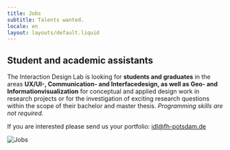 ```yaml
---
title: Jobs
subtitle: Talents wanted.
locale: en
layout: layouts/default.liquid
---
```


## Student and academic assistants

The Interaction Design Lab is looking for <strong>students and graduates</strong> in the areas <strong>UX/UI-, Communication- and Interfacedesign, as well as Geo- and Informationvisualization</strong> for conceptual and applied design work in research projects or for the investigation of exciting research questions within the scope of their bachelor and master thesis. <em>Programming skills are not required.</em>

If you are interested please send us your portfolio: <a href="mailto:idl@fh-potsdam.de">idl@fh-potsdam.de</a>

![Jobs](../assets/images/jobs.png)